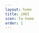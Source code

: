 ```yaml
---
layout: home
title: iHDI
icon: fa-home
order: 1
---
```


<style>
  body {
    color: #333;
  }
  
  #main>section.shade-two, #main article.shade-two {
    background-color: #ggg;
  }
  
  #main>section.shade-three, #main article.shade-three {
    background-color: #fff;
  }
  
  #main>section.shade-four, #main article.shade-four {
    background-color: #eee;
  }

  body p {
    text-align: justify;
    font-size: 80%;
  }
</style>

